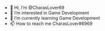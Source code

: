 - 👋 Hi, I’m @CharasLover69
- 👀 I’m interested in Game Development
- 🌱 I’m currently learning Game Development
- 📫 How to reach me CharasLover#6969
